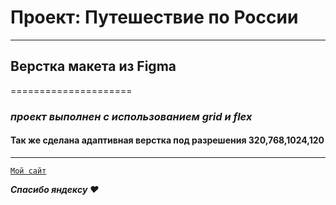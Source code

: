 # Проект: Путешествие по России
---
## Верcтка макета из Figma
=====================
### ***проект выполнен с использованием grid и flex***
####  Так же сделана адаптивная верстка под разрешения 320,768,1024,120
-----------------------------------
[`Мой сайт`](https://rommaash.github.io/russian-travel/)


***Спасибо яндексу &hearts;***


